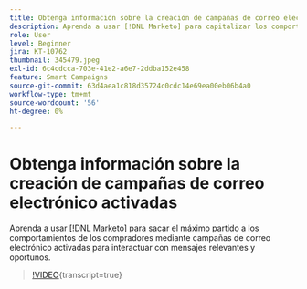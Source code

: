 ```yaml
---
title: Obtenga información sobre la creación de campañas de correo electrónico activadas
description: Aprenda a usar [!DNL Marketo] para capitalizar los comportamientos de los compradores mediante campañas de correo electrónico activadas para interactuar con mensajes relevantes y oportunos.
role: User
level: Beginner
jira: KT-10762
thumbnail: 345479.jpeg
exl-id: 6c4cdcca-703e-41e2-a6e7-2ddba152e458
feature: Smart Campaigns
source-git-commit: 63d4aea1c818d35724c0cdc14e69ea00eb06b4a0
workflow-type: tm+mt
source-wordcount: '56'
ht-degree: 0%

---
```


# Obtenga información sobre la creación de campañas de correo electrónico activadas

Aprenda a usar [!DNL Marketo] para sacar el máximo partido a los comportamientos de los compradores mediante campañas de correo electrónico activadas para interactuar con mensajes relevantes y oportunos.

>[!VIDEO](https://video.tv.adobe.com/v/3411486/?quality=12&learn=on&captions=spa){transcript=true}
